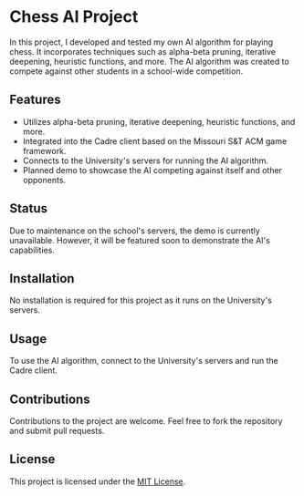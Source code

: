 # Chess AI Project

In this project, I developed and tested my own AI algorithm for playing chess. It incorporates techniques such as alpha-beta pruning, iterative deepening, heuristic functions, and more. The AI algorithm was created to compete against other students in a school-wide competition.

## Features

- Utilizes alpha-beta pruning, iterative deepening, heuristic functions, and more.
- Integrated into the Cadre client based on the Missouri S&T ACM game framework.
- Connects to the University's servers for running the AI algorithm.
- Planned demo to showcase the AI competing against itself and other opponents.

## Status

Due to maintenance on the school's servers, the demo is currently unavailable. However, it will be featured soon to demonstrate the AI's capabilities.

## Installation

No installation is required for this project as it runs on the University's servers.

## Usage

To use the AI algorithm, connect to the University's servers and run the Cadre client.

## Contributions

Contributions to the project are welcome. Feel free to fork the repository and submit pull requests.

## License

This project is licensed under the [MIT License](LICENSE).
